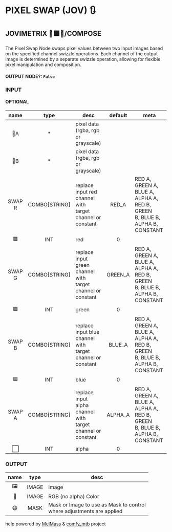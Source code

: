 # PIXEL SWAP (JOV) 🔃

## JOVIMETRIX 🔺🟩🔵/COMPOSE

The Pixel Swap Node swaps pixel values between two input images based on the specified channel swizzle operations. Each channel of the output image is determined by a separate swizzle operation, allowing for flexible pixel manipulation and composition.

#### OUTPUT NODE?: `False`

### INPUT

#### OPTIONAL

name|type|desc|default|meta
:---:|:---:|---|:---:|---
👾A| * | pixel data (rgba, rgb or grayscale) |  | 
👾B| * | pixel data (rgba, rgb or grayscale) |  | 
SWAP R| COMBO[STRING] | replace input red channel with<br>target channel or constant | RED_A | RED A, GREEN A, BLUE A, ALPHA A, RED B, GREEN<br>B, BLUE B, ALPHA B, CONSTANT
🟥| INT | red | 0 | 
SWAP G| COMBO[STRING] | replace input green channel with<br>target channel or constant | GREEN_A | RED A, GREEN A, BLUE A, ALPHA A, RED B, GREEN<br>B, BLUE B, ALPHA B, CONSTANT
🟩| INT | green | 0 | 
SWAP B| COMBO[STRING] | replace input blue channel with<br>target channel or constant | BLUE_A | RED A, GREEN A, BLUE A, ALPHA A, RED B, GREEN<br>B, BLUE B, ALPHA B, CONSTANT
🟦| INT | blue | 0 | 
SWAP A| COMBO[STRING] | replace input alpha channel with<br>target channel or constant | ALPHA_A | RED A, GREEN A, BLUE A, ALPHA A, RED B, GREEN<br>B, BLUE B, ALPHA B, CONSTANT
⬜| INT | alpha | 0 | 

### OUTPUT

name|type|desc
:---:|:---:|---
🖼️| IMAGE | Image 
🌈| IMAGE | RGB (no alpha) Color 
😷| MASK | Mask or Image to use as Mask to control<br>where adjustments are applied 

help powered by [MelMass](https://github.com/melMass) & [comfy_mtb](https://github.com/melMass/comfy_mtb) project